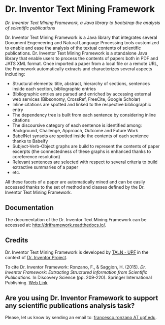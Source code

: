 # Dr. Inventor Text Mining Framework
*Dr. Inventor Text Mining Framework, a Java library to bootstrap the analysis of scientific publications*


Dr. Inventor Text Mining Framework is a Java library that integrates several Document Engeneering and Natural Language Processing tools customized to enable and ease the analysis of the textual contents of scientific publications.
Dr. Inventor Text Mining Framework is a standalone Java library that enable users to process the contents of papers both in PDF and JATS XML format. Once imported a paper from a local file or a remote URL, the Framework automatically extracts and characterizes several aspects including:
* Structural elements: title, abstract, hierarchy of sections, sentences inside each section, bibliographic entries
* Bibliographic entries are parsed and enriched by accessing external web services (Bibsonomy, CrossRef, FreeCite, Google Scholar)
* Inline citations are spotted and linked to the respective bibliographic entry
* The dependency tree is built from each sentence by considering inline citations
* The discoursive category of each sentence is identified among: Background, Challenge, Approach, Outcome and Future Work
* BabelNet synsets are spotted inside the contents of each sentence thanks to Babelfy
* Subject-Verb-Object graphs are build to represent the contents of paper excerpts (the connectedness of these graphs is enhanced thanks to coreference resolution)
* Relevant sentences are selected with respect to several criteria to build extractive summaries of a paper
* etc.

All these facets of a paper are automatically mined and can be easily accessed thanks to the set of method and classes defined by the Dr. Inventor Text Mining Framework.

## Documentation
The documentation of the Dr. Inventor Text Mining Framework can be accessed at: <a href="http://driframework.readthedocs.io/" target="_blank">http://driframework.readthedocs.io/</a>.


## Credits
Dr. Inventor Text Mining Framework is developed by <a href="http://taln.upf.edu/" target="_blank">TALN - UPF</a> in the context of <a href="http://drinventor.eu/" target="_blank">Dr. Inventor Project</a>.

To cite Dr. Inventor Framework:
Ronzano, F., & Saggion, H. (2015). *Dr. Inventor Framework: Extracting Structured Information from Scientific Publications.* In Discovery Science (pp. 209-220). Springer International Publishing. <a href="http://link.springer.com/chapter/10.1007%2F978-3-319-24282-8_18" target="_blank">Web Link</a>

## Are you using Dr. Inventor Framework to support any scientific publications analysis task?
Please, let us know by sending an email to: <a href="mailto:francesco.ronzano@upf.edu">francesco.ronzano AT upf.edu</a>.
